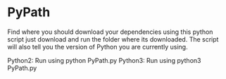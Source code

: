# PyPath
Find where you should download your dependencies using this python script just download and run the folder where its downloaded. The script will also tell you the version of Python you are currently using. 


Python2: Run using python PyPath.py
Python3: Run using python3 PyPath.py
